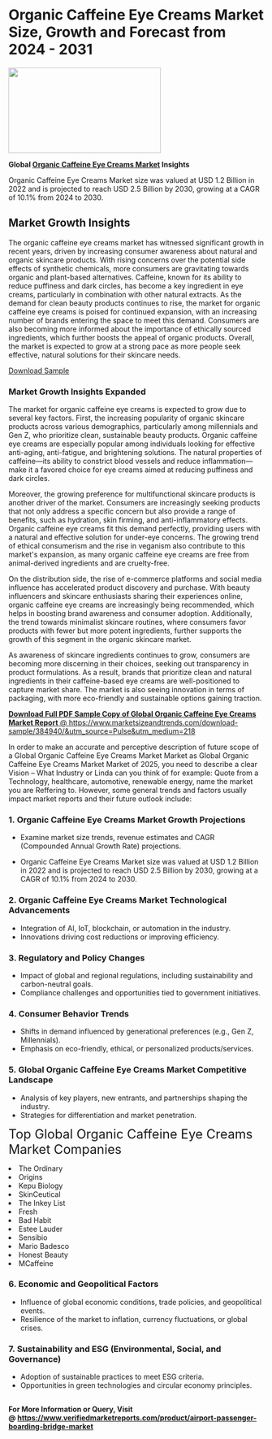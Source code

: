 <H1>Organic Caffeine Eye Creams Market Size, Growth and Forecast from 2024 - 2031</H1><img class="aligncenter size-medium wp-image-584254" src="https://thirdeyenews.in/wp-content/uploads/2024/09/Global-Market-Research-300x168.jpeg" alt="" width="300" height="168" /><p><strong>Global&nbsp;<a href="https://www.marketsizeandtrends.com/download-sample/384940/&amp;utm_source=Pulse&amp;utm_medium=218">Organic Caffeine Eye Creams Market</a> Insights</strong></p><p>Organic Caffeine Eye Creams Market size was valued at USD 1.2 Billion in 2022 and is projected to reach USD 2.5 Billion by 2030, growing at a CAGR of 10.1% from 2024 to 2030.</p><p><h2>Market Growth Insights</h2> <p>The organic caffeine eye creams market has witnessed significant growth in recent years, driven by increasing consumer awareness about natural and organic skincare products. With rising concerns over the potential side effects of synthetic chemicals, more consumers are gravitating towards organic and plant-based alternatives. Caffeine, known for its ability to reduce puffiness and dark circles, has become a key ingredient in eye creams, particularly in combination with other natural extracts. As the demand for clean beauty products continues to rise, the market for organic caffeine eye creams is poised for continued expansion, with an increasing number of brands entering the space to meet this demand. Consumers are also becoming more informed about the importance of ethically sourced ingredients, which further boosts the appeal of organic products. Overall, the market is expected to grow at a strong pace as more people seek effective, natural solutions for their skincare needs.</p> <p><a href="DownloadSampleLink">Download Sample</a></p> <h3>Market Growth Insights Expanded</h3> <p>The market for organic caffeine eye creams is expected to grow due to several key factors. First, the increasing popularity of organic skincare products across various demographics, particularly among millennials and Gen Z, who prioritize clean, sustainable beauty products. Organic caffeine eye creams are especially popular among individuals looking for effective anti-aging, anti-fatigue, and brightening solutions. The natural properties of caffeine—its ability to constrict blood vessels and reduce inflammation—make it a favored choice for eye creams aimed at reducing puffiness and dark circles.</p> <p>Moreover, the growing preference for multifunctional skincare products is another driver of the market. Consumers are increasingly seeking products that not only address a specific concern but also provide a range of benefits, such as hydration, skin firming, and anti-inflammatory effects. Organic caffeine eye creams fit this demand perfectly, providing users with a natural and effective solution for under-eye concerns. The growing trend of ethical consumerism and the rise in veganism also contribute to this market's expansion, as many organic caffeine eye creams are free from animal-derived ingredients and are cruelty-free.</p> <p>On the distribution side, the rise of e-commerce platforms and social media influence has accelerated product discovery and purchase. With beauty influencers and skincare enthusiasts sharing their experiences online, organic caffeine eye creams are increasingly being recommended, which helps in boosting brand awareness and consumer adoption. Additionally, the trend towards minimalist skincare routines, where consumers favor products with fewer but more potent ingredients, further supports the growth of this segment in the organic skincare market.</p> <p>As awareness of skincare ingredients continues to grow, consumers are becoming more discerning in their choices, seeking out transparency in product formulations. As a result, brands that prioritize clean and natural ingredients in their caffeine-based eye creams are well-positioned to capture market share. The market is also seeing innovation in terms of packaging, with more eco-friendly and sustainable options gaining traction.</p> <p><a href="GetMoreLink"></p><p><span class=""><strong>Download Full PDF Sample Copy of Global Organic Caffeine Eye Creams Market Report</strong> @ <a href="https://www.marketsizeandtrends.com/download-sample/384940/&amp;utm_source=Pulse&amp;utm_medium=218" target="_blank">https://www.marketsizeandtrends.com/download-sample/384940/&amp;utm_source=Pulse&amp;utm_medium=218</a></span></p><p>In order to make an accurate and perceptive description of future scope of a Global&nbsp;Organic Caffeine Eye Creams Market Market as Global&nbsp;Organic Caffeine Eye Creams Market Market of 2025, you need to describe a clear Vision &ndash; What Industry or Linda can you think of for example: Quote from a Technology, healthcare, automotive, renewable energy, name the market you are Reffering to. However, some general trends and factors usually impact market reports and their future outlook include:</p><h3>1.&nbsp;<strong>Organic Caffeine Eye Creams Market Growth Projections</strong></h3><ul><li>Examine market size trends, revenue estimates and CAGR (Compounded Annual Growth Rate) projections.</li><li><p>Organic Caffeine Eye Creams Market size was valued at USD 1.2 Billion in 2022 and is projected to reach USD 2.5 Billion by 2030, growing at a CAGR of 10.1% from 2024 to 2030.</p></li></ul><h3>2.&nbsp;<strong>Organic Caffeine Eye Creams Market Technological Advancements</strong></h3><ul><li>Integration of AI, IoT, blockchain, or automation in the industry.</li><li>Innovations driving cost reductions or improving efficiency.</li></ul><h3>3.&nbsp;<strong>Regulatory and Policy Changes</strong></h3><ul><li>Impact of global and regional regulations, including sustainability and carbon-neutral goals.</li><li>Compliance challenges and opportunities tied to government initiatives.</li></ul><h3>4.&nbsp;<strong>Consumer Behavior Trends</strong></h3><ul><li>Shifts in demand influenced by generational preferences (e.g., Gen Z, Millennials).</li><li>Emphasis on eco-friendly, ethical, or personalized products/services.</li></ul><h3>5.&nbsp;<strong>Global Organic Caffeine Eye Creams Market Competitive Landscape</strong></h3><ul><li>Analysis of key players, new entrants, and partnerships shaping the industry.</li><li>Strategies for differentiation and market penetration.</li></ul><p data-pm-slice="1 1 []"><span style="color: inherit; font-family: inherit; font-size: 25px;">Top Global Organic Caffeine Eye Creams Market Companies</span></p><div class="" data-test-id=""><p><li>The Ordinary</li><li> Origins</li><li> Kepu Biology</li><li> SkinCeutical</li><li> The Inkey List</li><li> Fresh</li><li> Bad Habit</li><li> Estee Lauder</li><li> Sensibio</li><li> Mario Badesco</li><li> Honest Beauty</li><li> MCaffeine</li></p></div><h3>6.&nbsp;<strong>Economic and Geopolitical Factors</strong></h3><ul><li>Influence of global economic conditions, trade policies, and geopolitical events.</li><li>Resilience of the market to inflation, currency fluctuations, or global crises.</li></ul><h3>7.&nbsp;<strong>Sustainability and ESG (Environmental, Social, and Governance)</strong></h3><ul><li>Adoption of sustainable practices to meet ESG criteria.</li><li>Opportunities in green technologies and circular economy principles.</li></ul><h2><strong style="font-size: 14px;">For More Information or Query, Visit @&nbsp;</strong><a style="background-color: #ffffff; font-size: 14px;" href="https://www.marketsizeandtrends.com/report/organic-caffeine-eye-creams-market/" target="_blank">https://www.verifiedmarketreports.com/product/airport-passenger-boarding-bridge-market</a></h2>
